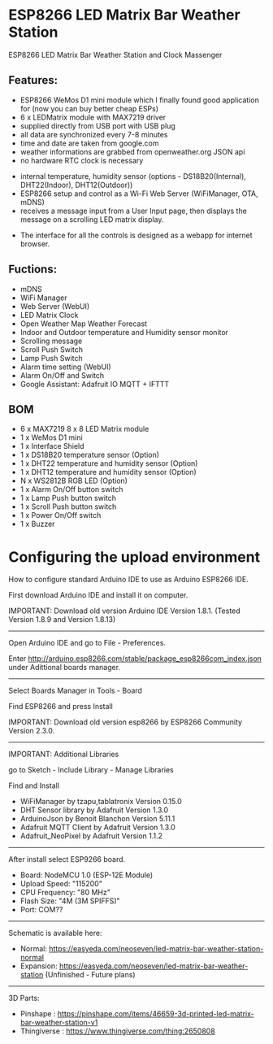 # ESP8266 LED Matrix Bar Weather Station
ESP8266 LED Matrix Bar Weather Station and Clock Massenger

Features:
-
- ESP8266 WeMos D1 mini module which I finally found good application for (now you can buy better cheap ESPs)
- 6 x LEDMatrix module with MAX7219 driver
- supplied directly from USB port with USB plug
- all data are synchronized every 7-8 minutes
- time and date are taken from google.com
- weather informations are grabbed from openweather.org JSON api
- no hardware RTC clock is necessary
+ internal temperature, humidity sensor (options - DS18B20(Internal), DHT22(Indoor), DHT12(Outdoor))
+ ESP8266 setup and control as a Wi-Fi Web Server (WiFiManager, OTA, mDNS)
+ receives a message input from a User Input page, then displays the message on a scrolling LED matrix display.

* The interface for all the controls is designed as a webapp for internet browser.

Fuctions:
-
- mDNS
- WiFi Manager
- Web Server (WebUI)
- LED Matrix Clock
- Open Weather Map Weather Forecast
- Indoor and Outdoor temperature and Humidity sensor monitor
- Scrolling message
- Scroll Push Switch
- Lamp Push Switch
- Alarm time setting (WebUI)
- Alarm On/Off and Switch
- Google Assistant: Adafruit IO MQTT + IFTTT

BOM
-
- 6 x MAX7219 8 x 8 LED Matrix module
- 1 x WeMos D1 mini
- 1 x Interface Shield
- 1 x DS18B20 temperature sensor (Option)
- 1 x DHT22 temperature and humidity sensor (Option)
- 1 x DHT12 temperature and humidity sensor (Option)
- N x WS2812B RGB LED (Option)
- 1 x Alarm On/Off button switch
- 1 x Lamp Push button switch
- 1 x Scroll Push button switch
- 1 x Power On/Off switch
- 1 x Buzzer

Configuring the upload environment
==================================
How to configure standard Arduino IDE to use as Arduino ESP8266 IDE.

First download Arduino IDE and install it on computer.

IMPORTANT: Download old version Arduino IDE Version 1.8.1.
(Tested Version 1.8.9 and Version 1.8.13)

------------
Open Arduino IDE and go to File - Preferences.

Enter http://arduino.esp8266.com/stable/package_esp8266com_index.json under Adittional boards manager.

------------
Select Boards Manager in Tools - Board

Find ESP8266 and press Install

IMPORTANT: Download old version esp8266 by ESP8266 Community Version 2.3.0.

------------
IMPORTANT: Additional Libraries

go to Sketch - Include Library - Manage Libraries

Find and Install
- WiFiManager by tzapu,tablatronix Version 0.15.0
- DHT Sensor library by Adafruit Version 1.3.0
- ArduinoJson by Benoit Blanchon Version 5.11.1
- Adafruit MQTT Client by Adafruit Version 1.3.0
- Adafruit_NeoPixel by Adafruit Version 1.1.2

--------------
After install select ESP9266 board.
- Board: NodeMCU 1.0 (ESP-12E Module)
- Upload Speed: "115200"
- CPU Frequency: "80 MHz"
- Flash Size: "4M (3M SPIFFS)"
- Port: COM?? 

---------------
Schematic is available here:
- Normal: https://easyeda.com/neoseven/led-matrix-bar-weather-station-normal
- Expansion: https://easyeda.com/neoseven/led-matrix-bar-weather-station (Unfinished - Future plans)

---------------
3D Parts:
- Pinshape : https://pinshape.com/items/46659-3d-printed-led-matrix-bar-weather-station-v1
- Thingiverse : https://www.thingiverse.com/thing:2650808
